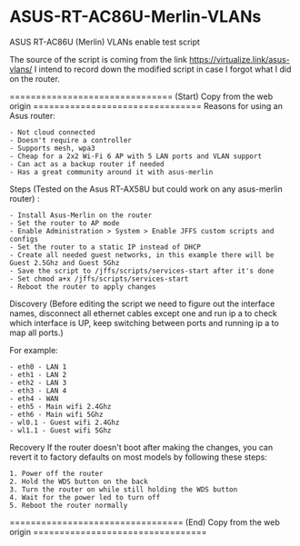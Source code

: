 # ASUS-RT-AC86U-Merlin-VLANs
ASUS RT-AC86U (Merlin) VLANs enable test script

The source of the script is coming from the link https://virtualize.link/asus-vlans/
I intend to record down the modified script in case I forgot what I did on the router.

=============================== (Start) Copy from the web origin ================================
Reasons for using an Asus router:

    - Not cloud connected
    - Doesn't require a controller
    - Supports mesh, wpa3
    - Cheap for a 2x2 Wi-Fi 6 AP with 5 LAN ports and VLAN support
    - Can act as a backup router if needed
    - Has a great community around it with asus-merlin


Steps 
(Tested on the Asus RT-AX58U but could work on any asus-merlin router) :

    - Install Asus-Merlin on the router
    - Set the router to AP mode
    - Enable Administration > System > Enable JFFS custom scripts and configs
    - Set the router to a static IP instead of DHCP
    - Create all needed guest networks, in this example there will be Guest 2.5Ghz and Guest 5Ghz
    - Save the script to /jffs/scripts/services-start after it's done
    - Set chmod a+x /jffs/scripts/services-start
    - Reboot the router to apply changes


Discovery
(Before editing the script we need to figure out the interface names, disconnect all ethernet cables except one and run ip a to check which interface is UP, keep switching between ports and running ip a to map all ports.)

For example:

    - eth0 - LAN 1
    - eth1 - LAN 2
    - eth2 - LAN 3
    - eth3 - LAN 4
    - eth4 - WAN
    - eth5 - Main wifi 2.4Ghz
    - eth6 - Main wifi 5Ghz
    - wl0.1 - Guest wifi 2.4Ghz
    - wl1.1 - Guest wifi 5Ghz


Recovery
If the router doesn't boot after making the changes, you can revert it to factory defaults on most models by following these steps:

    1. Power off the router
    2. Hold the WDS button on the back
    3. Turn the router on while still holding the WDS button
    4. Wait for the power led to turn off
    5. Reboot the router normally



================================= (End) Copy from the web origin =================================

